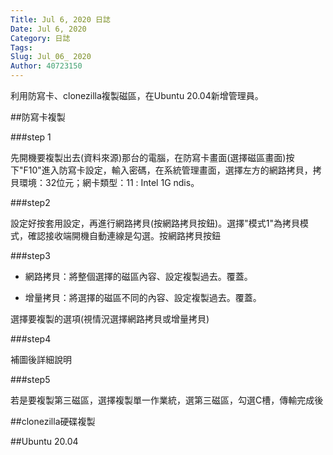 ```yaml
---
Title: Jul 6, 2020 日誌
Date: Jul 6, 2020
Category: 日誌
Tags: 
Slug: Jul_06_ 2020
Author: 40723150
---
```

利用防寫卡、clonezilla複製磁區，在Ubuntu 20.04新增管理員。
<!-- PELICAN_END_SUMMARY -->

##防寫卡複製

###step 1

先開機要複製出去(資料來源)那台的電腦，在防寫卡畫面(選擇磁區畫面)按下"F10"進入防寫卡設定，輸入密碼，在系統管理畫面，選擇左方的網路拷貝，拷貝環境：32位元；網卡類型：11 : Intel 1G ndis。

###step2

設定好按套用設定，再進行網路拷貝(按網路拷貝按鈕)。選擇"模式1"為拷貝模式，確認接收端開機自動連線是勾選。按網路拷貝按鈕

###step3

* 網路拷貝：將整個選擇的磁區內容、設定複製過去。覆蓋。

* 增量拷貝：將選擇的磁區不同的內容、設定複製過去。覆蓋。

選擇要複製的選項(視情況選擇網路拷貝或增量拷貝)

###step4

補圖後詳細說明

###step5

若是要複製第三磁區，選擇複製單一作業統，選第三磁區，勾選C槽，傳輸完成後

##clonezilla硬碟複製

##Ubuntu 20.04
